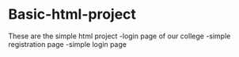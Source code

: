 # Basic-html-project
These are the simple html project 
-login page of our college 
-simple registration page
-simple login page
